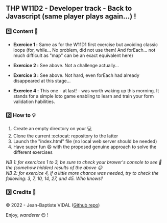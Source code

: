 ## THP W11D2 - Developer track - Back to Javascript (same player plays again...) !

### :one: Content :scroll:

- **Exercice 1 :** Same as for the W11D1 first exercise but avoiding classic loops (for, while... No problem, did not use them! And forEach... not much difficult as "map" can be an exact equivalent here)

- **Exercice 2 :** See above. Not a challenge actually...

- **Exercice 3 :** See above. Not hard, even forEach had already disappeared at this stage...

- **Exercice 4 :** This one - at last! - was worth waking up this morning. It stands for a simple loto game enabling to learn and train your form validation habilities.

### :two: How to :bulb:

1. Create an empty directory on your :computer:
2. Clone the current :octocat: repository to the latter
3. Launch the "index.html" file (no local web server should be needed)
4. Have super fun :satisfied: with the proposed genuine approach to solve the different exercises

_NB 1: for exercices 1 to 3, be sure to check your brower's console to see :eyes: the (somehow hidden) results of the above :wink:_  
_NB 2: for exercice 4, if a little more chance was needed, try to check the following: 3, 7, 10, 14, 27, and 45. Who knows?_

### :three: Credits :closed_lock_with_key:

&copy; 2022 - Jean-Baptiste VIDAL ([Github repo](https://github.com/GibbZ-78))

Enjoy, _wanderer_ :wink: !
